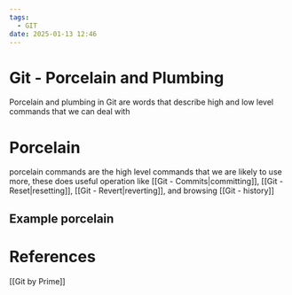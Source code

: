 ```yaml
---
tags:
  - GIT
date: 2025-01-13 12:46
---
```

# Git - Porcelain and Plumbing
Porcelain and plumbing in Git are words that describe high and low level commands that we can deal with

# Porcelain
porcelain commands are the high level commands that we are likely to use more, these does useful operation like [[Git - Commits|committing]], [[Git - Reset|resetting]], [[Git - Revert|reverting]], and browsing [[Git - history]]

## Example porcelain


# References
[[Git by Prime]]
